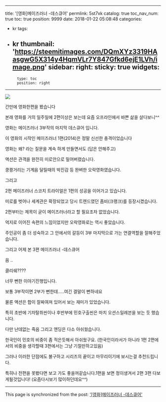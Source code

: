 
---
title: '[영화]메이즈러너 -데스큐어'
permlink: 5st7xk
catalog: true
toc_nav_num: true
toc: true
position: 9999
date: 2018-01-22 05:08:48
categories:
- kr
tags:
- kr
thumbnail: 'https://steemitimages.com/DQmXYz3319HAasgwG5X314y4HqmVLr7Y847Gfkd6ejE1LVh/image.png'
sidebar:
    right:
        sticky: true
widgets:
    -
        type: toc
        position: right
---


![](https://steemitimages.com/DQmXYz3319HAasgwG5X314y4HqmVLr7Y847Gfkd6ejE1LVh/image.png)

간만에 영화한편을 봤습니다

본래 영화를 거의 일주일에 2편이상은 보는데 요즘 오프라인에서 바쁜 삶을 살다보니^^

영화는 메이즈러너 3부작의 마지막 데스큐어 입니다.

이 영화의 시작인 메이즈러너 1편(2014)은 정말 신선한 충격이었습니다

영화는 왜? 라는 질문을 계속 하게 만들면서도 (답은 안해주고)

액션은 관객을 완전히 미로안으로 밀어버렸습니다.

쿵쾅거리는 기계음 달릴때의 박진감 등 완벼한 오락영화였습니다.

그리고 

2편 메이즈러너  스코치 트라이얼은 1편의 성공을 이어가고 있습니다.

 미로를 벗어나 세계관은 확장되었고 당시 트렌드였던 좀비(크랭크)를 등장시켰습니다. 

2편부터는 제목이 굳이 메이즈러너라고 할 필요조차 없었습니다.

억지로 이어진 속편의 느낌이었지만 오락영화로는 역시 좋았습니다.

주인공이 좀 더 성숙하고 그 안에서의 갈등이 3부 마지막으로 가는 연결역할을 잘해주었습니다.

그리고 어제 본 3편 메이즈러너 -데스큐어

음 ..

클리쉐????

너무 뻔한 이야기진행입니다.

보통 3부작이면 2부가 뻔한데.....여긴 결말이 뻔하네요

물론 액션은 합이 잘짜여져 있어서 보는 재미가 있었습니다.

특히 초반에 기차탈취씬이나 후반부에 민호구출씬은 마치 오션스일레븐을 보는 듯 했습니다.

다만 난데없는 죽음 그리고 엔딩은 다소 아쉬웠습니다.

한국인이 민호의 비중이 좀 적은듯해서 아쉬웠구요.
(한국인이라서가 아니라 1편 2편에서의 비중을 생각할때 3편에서는 그냥 기절만하고있음)

그러나 이러한 단점에도 불구하고 시리즈의 끝이고 마무리이기에 보시는걸 추천드립니다.

특히나 전편을 못봤다면 보고 가도 좋을꺼같습니다.1편을 보면 정이생겨서 2편 3편 다보게될것입니다! (요즘다시보기 많이하던데요^^)

- - -

This page is synchronized from the post: ['[영화]메이즈러너 -데스큐어'](https://steemit.com/@virus707/5st7xk)
